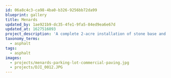 ```yaml
---
id: 06a8c4c3-ca98-4ba0-b326-9256bb72da99
blueprint: gallery
title: Menards
updated_by: 1ae921b9-dc35-4fe1-9fa5-84ed9ea6e67d
updated_at: 1627516093
project_description: 'A complete 2-acre installation of stone base and asphalt on the entire parking lot and roadway areas for one of Morgantown''s newest businesses.'
taxonomy_terms:
  - asphalt
tags:
  - asphalt
images:
  - projects/menards-parking-lot-commercial-paving.jpg
  - projects/DJI_0012.JPG
---
```

